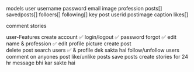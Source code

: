 models
 user
   username 
   password
   email
   image
   profession
   posts[]
   savedposts[]
   folloers[]
   following[]
   key 
 post
   userid
   postimage
   caption
   likes[]


 comment
 stories



user-Features
  create account ✅
  login/logout   ✅
  password forgot ✅
  edit name & profession  ✅
  edit profile picture
  create post  
  delete post
  search users ✅ & profile dek sakta hai 
  follow/unfollow users
  comment on anyones post
  like/unlike posts
  save posts
  create stories for 24 hr
  message bhi kar sakte hai 
  



